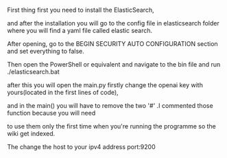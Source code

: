 First thing first you need to install the ElasticSearch,

and after the installation you will go to the config file in elasticsearch folder where you will find a yaml file called elastic search.

After opening, go to the BEGIN SECURITY AUTO CONFIGURATION section and set everything to false.

Then open the PowerShell or equivalent and navigate to the bin file and run ./elasticsearch.bat

after this you will open the main.py firstly change the openai key with yours(located in the first lines of code),

and in the main() you will have to remove the two '#' .I commented those function because you will need

to use them only the first time when you're running the programme so the wiki get indexed.

The change the host to your ipv4 address port:9200
